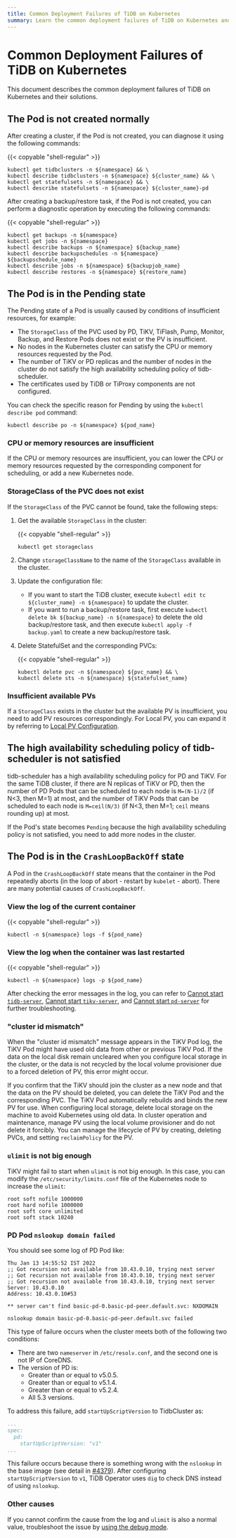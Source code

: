 ```yaml
---
title: Common Deployment Failures of TiDB on Kubernetes
summary: Learn the common deployment failures of TiDB on Kubernetes and their solutions.
---
```


# Common Deployment Failures of TiDB on Kubernetes

This document describes the common deployment failures of TiDB on Kubernetes and their solutions.

## The Pod is not created normally

After creating a cluster, if the Pod is not created, you can diagnose it using the following commands:

{{< copyable "shell-regular" >}}

```shell
kubectl get tidbclusters -n ${namespace} && \
kubectl describe tidbclusters -n ${namespace} ${cluster_name} && \
kubectl get statefulsets -n ${namespace} && \
kubectl describe statefulsets -n ${namespace} ${cluster_name}-pd
```

After creating a backup/restore task, if the Pod is not created, you can perform a diagnostic operation by executing the following commands:

{{< copyable "shell-regular" >}}

```shell
kubectl get backups -n ${namespace}
kubectl get jobs -n ${namespace}
kubectl describe backups -n ${namespace} ${backup_name}
kubectl describe backupschedules -n ${namespace} ${backupschedule_name}
kubectl describe jobs -n ${namespace} ${backupjob_name}
kubectl describe restores -n ${namespace} ${restore_name}
```

## The Pod is in the Pending state

The Pending state of a Pod is usually caused by conditions of insufficient resources, for example:

- The `StorageClass` of the PVC used by PD, TiKV, TiFlash, Pump, Monitor, Backup, and Restore Pods does not exist or the PV is insufficient.
- No nodes in the Kubernetes cluster can satisfy the CPU or memory resources requested by the Pod.
- The number of TiKV or PD replicas and the number of nodes in the cluster do not satisfy the high availability scheduling policy of tidb-scheduler.
- The certificates used by TiDB or TiProxy components are not configured.

You can check the specific reason for Pending by using the `kubectl describe pod` command:

```shell
kubectl describe po -n ${namespace} ${pod_name}
```

### CPU or memory resources are insufficient

If the CPU or memory resources are insufficient, you can lower the CPU or memory resources requested by the corresponding component for scheduling, or add a new Kubernetes node.

### StorageClass of the PVC does not exist

If the `StorageClass` of the PVC cannot be found, take the following steps:

1. Get the available `StorageClass` in the cluster:

    {{< copyable "shell-regular" >}}

    ```shell
    kubectl get storageclass
    ```

2. Change `storageClassName` to the name of the `StorageClass` available in the cluster.

3. Update the configuration file:

    * If you want to start the TiDB cluster, execute `kubectl edit tc ${cluster_name} -n ${namespace}` to update the cluster.
    * If you want to run a backup/restore task, first execute `kubectl delete bk ${backup_name} -n ${namespace}` to delete the old backup/restore task, and then execute `kubectl apply -f backup.yaml` to create a new backup/restore task.

4. Delete StatefulSet and the corresponding PVCs:

    {{< copyable "shell-regular" >}}

    ```shell
    kubectl delete pvc -n ${namespace} ${pvc_name} && \
    kubectl delete sts -n ${namespace} ${statefulset_name}
    ```

### Insufficient available PVs

If a `StorageClass` exists in the cluster but the available PV is insufficient, you need to add PV resources correspondingly. For Local PV, you can expand it by referring to [Local PV Configuration](configure-storage-class.md#local-pv-configuration).

## The high availability scheduling policy of tidb-scheduler is not satisfied

tidb-scheduler has a high availability scheduling policy for PD and TiKV. For the same TiDB cluster, if there are N replicas of TiKV or PD, then the number of PD Pods that can be scheduled to each node is `M=(N-1)/2` (if N<3, then M=1) at most, and the number of TiKV Pods that can be scheduled to each node is `M=ceil(N/3)` (if N<3, then M=1; `ceil` means rounding up) at most.

If the Pod's state becomes `Pending` because the high availability scheduling policy is not satisfied, you need to add more nodes in the cluster.

## The Pod is in the `CrashLoopBackOff` state

A Pod in the `CrashLoopBackOff` state means that the container in the Pod repeatedly aborts (in the loop of abort - restart by `kubelet` - abort). There are many potential causes of `CrashLoopBackOff`.

### View the log of the current container

{{< copyable "shell-regular" >}}

```shell
kubectl -n ${namespace} logs -f ${pod_name}
```

### View the log when the container was last restarted

{{< copyable "shell-regular" >}}

```shell
kubectl -n ${namespace} logs -p ${pod_name}
```

After checking the error messages in the log, you can refer to [Cannot start `tidb-server`](https://docs.pingcap.com/tidb/stable/troubleshoot-tidb-cluster#cannot-start-tidb-server), [Cannot start `tikv-server`](https://docs.pingcap.com/tidb/stable/troubleshoot-tidb-cluster#cannot-start-tikv-server), and [Cannot start `pd-server`](https://docs.pingcap.com/tidb/stable/troubleshoot-tidb-cluster#cannot-start-pd-server) for further troubleshooting.

### "cluster id mismatch"

When the "cluster id mismatch" message appears in the TiKV Pod log, the TiKV Pod might have used old data from other or previous TiKV Pod. If the data on the local disk remain uncleared when you configure local storage in the cluster, or the data is not recycled by the local volume provisioner due to a forced deletion of PV, this error might occur.

If you confirm that the TiKV should join the cluster as a new node and that the data on the PV should be deleted, you can delete the TiKV Pod and the corresponding PVC. The TiKV Pod automatically rebuilds and binds the new PV for use. When configuring local storage, delete local storage on the machine to avoid Kubernetes using old data. In cluster operation and maintenance, manage PV using the local volume provisioner and do not delete it forcibly. You can manage the lifecycle of PV by creating, deleting PVCs, and setting `reclaimPolicy` for the PV.

### `ulimit` is not big enough

TiKV might fail to start when `ulimit` is not big enough. In this case, you can modify the `/etc/security/limits.conf` file of the Kubernetes node to increase the `ulimit`:

```
root soft nofile 1000000
root hard nofile 1000000
root soft core unlimited
root soft stack 10240
```

### PD Pod `nslookup domain failed`

You should see some log of PD Pod like:

```
Thu Jan 13 14:55:52 IST 2022
;; Got recursion not available from 10.43.0.10, trying next server
;; Got recursion not available from 10.43.0.10, trying next server
;; Got recursion not available from 10.43.0.10, trying next server
Server: 10.43.0.10
Address: 10.43.0.10#53

** server can't find basic-pd-0.basic-pd-peer.default.svc: NXDOMAIN

nslookup domain basic-pd-0.basic-pd-peer.default.svc failed
```

This type of failure occurs when the cluster meets both of the following two conditions:

- There are two `nameserver` in `/etc/resolv.conf`, and the second one is not IP of CoreDNS.
- The version of PD is:
    - Greater than or equal to v5.0.5.
    - Greater than or equal to v5.1.4.
    - Greater than or equal to v5.2.4.
    - All 5.3 versions.

To address this failure, add `startUpScriptVersion` to TidbCluster as:

```yaml
...
spec:
  pd:
    startUpScriptVersion: "v1"
...
```

This failure occurs because there is something wrong with the `nslookup` in the base image (see detail in [#4379](https://github.com/pingcap/tidb-operator/pull/4379)). After configuring `startUpScriptVersion` to `v1`, TiDB Operator uses `dig` to check DNS instead of using `nslookup`.

### Other causes

If you cannot confirm the cause from the log and `ulimit` is also a normal value, troubleshoot the issue by [using the debug mode](tips.md#use-the-debug-mode).
